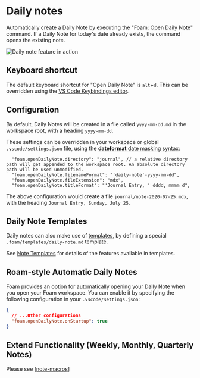 # Daily notes

Automatically create a Daily Note by executing the "Foam: Open Daily Note" command. If a Daily Note for today's date already exists, the command opens the existing note.

![Daily note feature in action](../images/daily-note.gif)

## Keyboard shortcut

The default keyboard shortcut for "Open Daily Note" is `alt`+`d`. This can be overridden using the [VS Code Keybindings editor](https://code.visualstudio.com/docs/getstarted/keybindings).

## Configuration

By default, Daily Notes will be created in a file called `yyyy-mm-dd.md` in the workspace root, with a heading `yyyy-mm-dd`.

These settings can be overridden in your workspace or global `.vscode/settings.json` file, using the [**dateformat** date masking syntax](https://github.com/felixge/node-dateformat#mask-options):

```jsonc
  "foam.openDailyNote.directory": "journal", // a relative directory path will get appended to the workspace root. An absolute directory path will be used unmodified.
  "foam.openDailyNote.filenameFormat": "'daily-note'-yyyy-mm-dd",
  "foam.openDailyNote.fileExtension": "mdx",
  "foam.openDailyNote.titleFormat": "'Journal Entry, ' dddd, mmmm d",
```

The above configuration would create a file `journal/note-2020-07-25.mdx`, with the heading `Journal Entry, Sunday, July 25`.

## Daily Note Templates

Daily notes can also make use of [templates](note-templates), by defining a special `.foam/templates/daily-note.md` template.

See [Note Templates](note-templates) for details of the features available in templates.

## Roam-style Automatic Daily Notes

Foam provides an option for automatically opening your Daily Note when you open your Foam workspace. You can enable it by specifying the following configuration in your `.vscode/settings.json`:

```json
{
  // ...Other configurations
  "foam.openDailyNote.onStartup": true
}
```

## Extend Functionality (Weekly, Monthly, Quarterly Notes)

Please see [[note-macros]]

[//begin]: # 'Autogenerated link references for markdown compatibility'
[note-macros]: ../recipes/note-macros.md 'Custom Note Macros'
[//end]: # 'Autogenerated link references'
